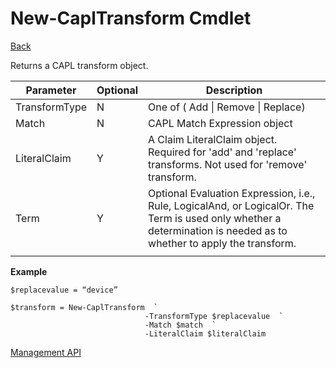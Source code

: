 ﻿

New-CaplTransform Cmdlet
===
[Back](MgmtApi.md)

Returns a CAPL transform object.

| **Parameter** | **Optional** | **Description**                                                                                                                                                     |
|---------------|--------------|---------------------------------------------------------------------------------------------------------------------------------------------------------------------|
| TransformType | N            | One of ( Add \| Remove \| Replace)                                                                                                                                  |
| Match         | N            | CAPL Match Expression object                                                                                                                                        |
| LiteralClaim  | Y            | A Claim LiteralClaim object. Required for 'add' and 'replace' transforms. Not used for 'remove' transform.                                                          |
| Term          | Y            | Optional Evaluation Expression, i.e., Rule, LogicalAnd, or LogicalOr. The Term is used only whether a determination is needed as to whether to apply the transform. |
|               |              |                                                                                                                                                                                                                                                                                                                                    |

**Example**
```
$replacevalue = “device”

$transform = New-CaplTransform  `
                              -TransformType $replacevalue  `
                              -Match $match  `
                              -LiteralClaim $literalClaim
```
[Management API](MgmtApi.md)
